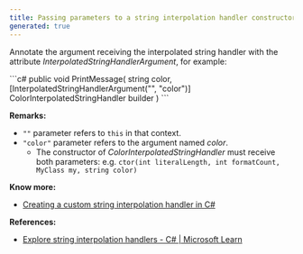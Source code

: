 ```yaml
---
title: Passing parameters to a string interpolation handler constructor in C#
generated: true
---
```


Annotate the argument receiving the interpolated string handler with the attribute *InterpolatedStringHandlerArgument*, for example:

<div markdown="1" class="ans">
```c#
public void PrintMessage(
    string color,
    [InterpolatedStringHandlerArgument("", "color")]
    ColorInterpolatedStringHandler builder
  )
```
</div>

**Remarks:**
- `""` parameter refers to `this` in that context.
- `"color"` parameter refers to the argument named *color*.
  - The constructor of *ColorInterpolatedStringHandler* must receive both parameters:
    e.g. `ctor(int literalLength, int formatCount, MyClass my, string color)`

**Know more:**
- [Creating a custom string interpolation handler in C#](/en-US/c-sharp/creating-custom-string-interpolation-handler)

**References:**
- [Explore string interpolation handlers - C# \| Microsoft Learn](https://learn.microsoft.com/en-us/dotnet/csharp/whats-new/tutorials/interpolated-string-handler)
